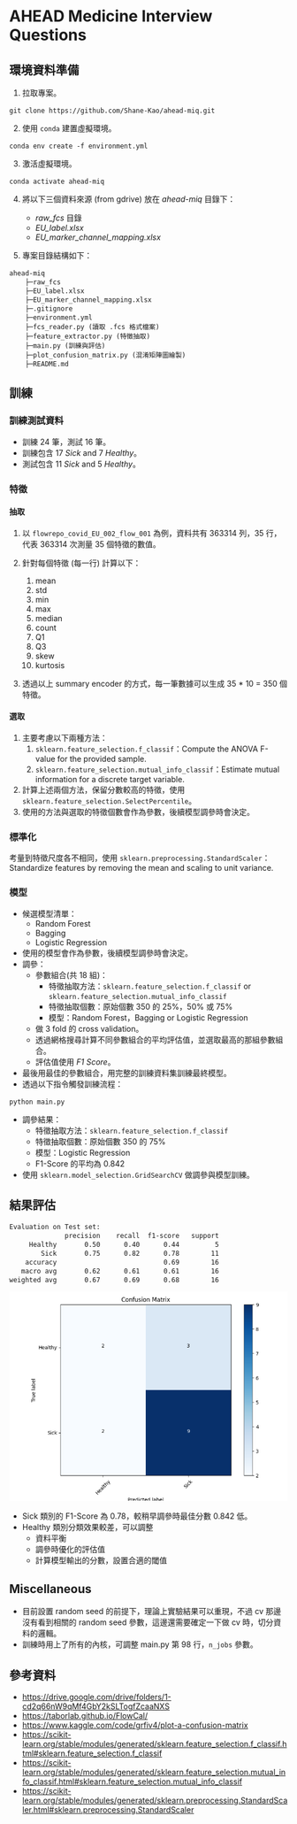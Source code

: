 # AHEAD Medicine Interview Questions

## 環境資料準備
1. 拉取專案。
```
git clone https://github.com/Shane-Kao/ahead-miq.git
```
2. 使用 `conda` 建置虛擬環境。
```
conda env create -f environment.yml
```

3. 激活虛擬環境。
```
conda activate ahead-miq
```

4. 將以下三個資料來源 (from gdrive) 放在 *ahead-miq* 目錄下：
    - *raw_fcs* 目錄 
    - *EU_label.xlsx*
    - *EU_marker_channel_mapping.xlsx*

5. 專案目錄結構如下：
```text
ahead-miq
    ├─raw_fcs 
    ├─EU_label.xlsx 
    ├─EU_marker_channel_mapping.xlsx
    ├─.gitignore
    ├─environment.yml
    ├─fcs_reader.py (讀取 .fcs 格式檔案)
    ├─feature_extractor.py (特徵抽取)
    ├─main.py (訓練與評估)
    ├─plot_confusion_matrix.py (混淆矩陣圖繪製)
    ├─README.md
```


## 訓練
### 訓練測試資料
- 訓練 24 筆，測試 16 筆。
- 訓練包含 17 *Sick* and 7 *Healthy*。
- 測試包含 11 *Sick* and 5 *Healthy*。

### 特徵
#### 抽取
1. 以 `flowrepo_covid_EU_002_flow_001` 為例，資料共有 363314 列，35 行，代表 363314 次測量 35 個特徵的數值。
2. 針對每個特徵 (每一行) 計算以下：
   1. mean
   2. std
   3. min
   4. max
   5. median
   6. count
   7. Q1
   8. Q3
   9. skew
   10. kurtosis

3. 透過以上 summary encoder 的方式，每一筆數據可以生成 35 * 10 = 350 個特徵。
#### 選取 
1. 主要考慮以下兩種方法：
   1. `sklearn.feature_selection.f_classif`：Compute the ANOVA F-value for the provided sample.
   2. `sklearn.feature_selection.mutual_info_classif`：Estimate mutual information for a discrete target variable.
2. 計算上述兩個方法，保留分數較高的特徵，使用 `sklearn.feature_selection.SelectPercentile`。
3. 使用的方法與選取的特徵個數會作為參數，後續模型調參時會決定。

### 標準化
考量到特徵尺度各不相同，使用
`sklearn.preprocessing.StandardScaler`：Standardize features by removing the mean and scaling to unit variance.

### 模型
- 候選模型清單：
  - Random Forest
  - Bagging
  - Logistic Regression
- 使用的模型會作為參數，後續模型調參時會決定。
- 調參：
  - 參數組合(共 18 組)：
    - 特徵抽取方法：`sklearn.feature_selection.f_classif` or `sklearn.feature_selection.mutual_info_classif`
    - 特徵抽取個數：原始個數 350 的 25%，50% 或 75%
    - 模型：Random Forest，Bagging or Logistic Regression
  - 做 3 fold 的 cross validation。
  - 透過網格搜尋計算不同參數組合的平均評估值，並選取最高的那組參數組合。
  - 評估值使用 *F1 Score*。
- 最後用最佳的參數組合，用完整的訓練資料集訓練最終模型。
- 透過以下指令觸發訓練流程：

```shell
python main.py
```

- 調參結果：
  - 特徵抽取方法：`sklearn.feature_selection.f_classif`
  - 特徵抽取個數：原始個數 350 的 75%
  - 模型：Logistic Regression
  - F1-Score 的平均為 0.842
- 使用 `sklearn.model_selection.GridSearchCV` 做調參與模型訓練。

## 結果評估
```text
Evaluation on Test set:
              precision    recall  f1-score   support
     Healthy       0.50      0.40      0.44         5
        Sick       0.75      0.82      0.78        11
    accuracy                           0.69        16
   macro avg       0.62      0.61      0.61        16
weighted avg       0.67      0.69      0.68        16
```
![](images/Figure_1.png)

- Sick 類別的 F1-Score 為 0.78，較稍早調參時最佳分數 0.842 低。
- Healthy 類別分類效果較差，可以調整
  - 資料平衡
  - 調參時優化的評估值
  - 計算模型輸出的分數，設置合適的閾值

## Miscellaneous
- 目前設置 random seed 的前提下，理論上實驗結果可以重現，不過 cv 那邊沒有看到相關的 random seed 參數，這邊還需要確定一下做 cv 時，切分資料的邏輯。
- 訓練時用上了所有的內核，可調整 main.py 第 98 行，`n_jobs` 參數。

## 參考資料
- https://drive.google.com/drive/folders/1-cd2q66nW9qMf4GbY2kSLTogfZcaaNXS
- https://taborlab.github.io/FlowCal/
- https://www.kaggle.com/code/grfiv4/plot-a-confusion-matrix
- https://scikit-learn.org/stable/modules/generated/sklearn.feature_selection.f_classif.html#sklearn.feature_selection.f_classif
- https://scikit-learn.org/stable/modules/generated/sklearn.feature_selection.mutual_info_classif.html#sklearn.feature_selection.mutual_info_classif
- https://scikit-learn.org/stable/modules/generated/sklearn.preprocessing.StandardScaler.html#sklearn.preprocessing.StandardScaler
